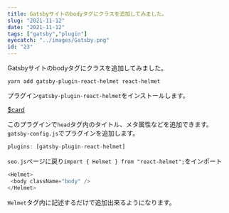 ```yaml
---
title: Gatsbyサイトのbodyタグにクラスを追加してみました。
slug: "2021-11-12"
date: "2021-11-12"
tags: ["gatsby","plugin"]
eyecatch: "../images/Gatsby.png"
id: "23"
---
```


Gatsbyサイトのbodyタグにクラスを追加してみました。

```shell:title=shell
yarn add gatsby-plugin-react-helmet react-helmet
```

プラグイン`gatsby-plugin-react-helmet`をインストールします。

[$card](https://github.com/gatsbyjs/gatsby/tree/master/packages/gatsby-plugin-react-helmet)

このプラグインで`head`タグ内のタイトル、メタ属性などを追加できます。<br/>
`gatsby-config.js`でプラグインを追加します。

```js:gatsby-config.js
plugins: [gatsby-plugin-react-helmet]
```

`seo.js`ページに戻り`import { Helmet } from "react-helmet";`をインポート

```js:title=seo.js
<Helmet>
 <body className="body" />
</Helmet>
```

`Helmet`タグ内に記述するだけで追加出来るようになります。

